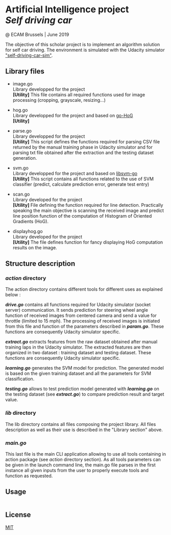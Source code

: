 # Artificial Intelligence project <br/> ***Self driving car***
@ ECAM Brussels | June 2019

The objective of this scholar project is to implement an algorithm solution for self car driving. The environment is
simulated with the Udacity simulator ["self-driving-car-sim"](https://github.com/udacity/self-driving-car-sim).

## Library files
* image.go<br/>
Library developped for the project<br/>
**[Utility]** This file contains all required functions used for image processing (cropping, grayscale, resizing...)

* hog.go<br/>
Library developped for the project and based on [go-HoG](https://github.com/satojkovic/go-HoG-sample)<br/>
**[Utility]**

* parse.go<br/>
Library developped for the project<br/>
**[Utility]** This script defines the functions required for parsing CSV file returned
by the manual training phase in Udacity simulator and for parsing txt file obtained after the extraction and the testing dataset generation.

* svm.go<br/>
Library developped for the project and based on [libsvm-go](https://www.csie.ntu.edu.tw/~cjlin/libsvm/)<br/>
**[Utility]** This script contains all functions related to the use of SVM
classifier (predict, calculate prediction error, generate test entry)

* scan.go<br/>
Library developed for the project<br/>
**[Utility]** File defining the function required for line detection. Practically speaking the main objective is scanning the received image and predict line position
function of the computation of Histogram of Oriented Gradients (HoG).

* displayhog.go<br/>
Library developed for the project<br/>
**[Utility]** The file defines function for fancy displaying HoG computation results on the image.   



## Structure description
### *action* directory
The action directory contains different tools for different uses as explained below :

***drive.go*** contains all functions required for Udacity simulator (socket server) communication. It sends prediction
for steering wheel angle function of received images from centered camera and send a value for throttle (limited to
 15 mph). The processing of received images is initiated from this file and function of the parameters described in
***param.go***. These functions are consequently Udacity simulator specific.    

***extract.go*** extracts features from the raw dataset obtained after manual training laps in the Udacity simulator.
The extracted features are then organized in two dataset : training dataset and testing dataset. These functions are
consequently Udacity simulator specific.  

***learning.go*** generates the SVM model for prediction. The generated model is based on the given training dataset and
all the parameters for SVM classification.

***testing.go*** allows to test prediction model generated with ***learning.go*** on the testing dataset (see
***extract.go***) to compare prediction result and target value.


### *lib* directory   
The lib directory contains all files composing the project library. All files description as well as their use is
described in the "Library section" above.

### *main.go*
This last file is the main CLI application allowing to use all tools containing in action package (see *action*
directory section). As all tools parameters can be given in the launch command line, the main.go file parses in
the first instance all given inputs from the user to properly execute tools and function as requested.

## Usage

```bash

```

## License
[MIT](https://choosealicense.com/licenses/mit/)
